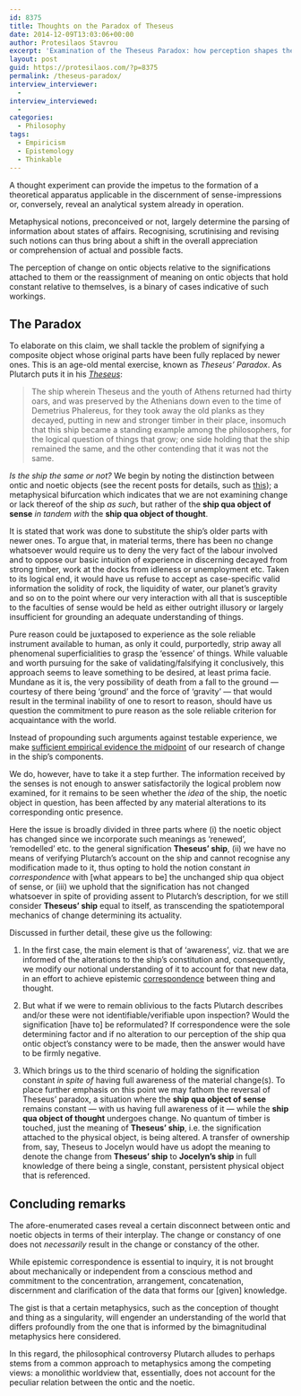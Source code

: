 ```yaml
---
id: 8375
title: Thoughts on the Paradox of Theseus
date: 2014-12-09T13:03:06+00:00
author: Protesilaos Stavrou
excerpt: 'Examination of the Theseus Paradox: how perception shapes the understanding of the world and what is the dynamic between objects of sense and of thought.'
layout: post
guid: https://protesilaos.com/?p=8375
permalink: /theseus-paradox/
interview_interviewer:
  - 
interview_interviewed:
  - 
categories:
  - Philosophy
tags:
  - Empiricism
  - Epistemology
  - Thinkable
---
```

A thought experiment can provide the impetus to the formation of a theoretical apparatus applicable in the discernment of sense-impressions or, conversely, reveal an analytical system already in operation.

Metaphysical notions, preconceived or not, largely determine the parsing of information about states of affairs. Recognising, scrutinising and revising such notions can thus bring about a shift in the overall appreciation or comprehension of actual and possible facts.

The perception of change on ontic objects relative to the significations attached to them or the reassignment of meaning on ontic objects that hold constant relative to themselves, is a binary of cases indicative of such workings.

## The Paradox

To elaborate on this claim, we shall tackle the problem of signifying a composite object whose original parts have been fully replaced by newer ones. This is an age-old mental exercise, known as _Theseus&#8217; Paradox_. As Plutarch puts it in his <a title="Plutarch's Theseus" href="http://classics.mit.edu/Plutarch/theseus.html" target="_blank"><em>Theseus</em></a>:

> The ship wherein Theseus and the youth of Athens returned had thirty oars, and was preserved by the Athenians down even to the time of Demetrius Phalereus, for they took away the old planks as they decayed, putting in new and stronger timber in their place, insomuch that this ship became a standing example among the philosophers, for the logical question of things that grow; one side holding that the ship remained the same, and the other contending that it was not the same.

_Is the ship the same or not?_ We begin by noting the distinction between ontic and noetic objects (see the recent posts for details, such as <a title="On the interobjective aspect of politics" href="https://protesilaos.com/interobjective-politics/" target="_blank">this</a>); a metaphysical bifurcation which indicates that we are not examining change or lack thereof of the ship _as such_, but rather of the **ship qua object of sense** _in tandem with_ the **ship qua object of thought**.

It is stated that work was done to substitute the ship&#8217;s older parts with newer ones. To argue that, in material terms, there has been no change whatsoever would require us to deny the very fact of the labour involved and to oppose our basic intuition of experience in discerning decayed from strong timber, work at the docks from idleness or unemployment etc. Taken to its logical end, it would have us refuse to accept as case-specific valid information the solidity of rock, the liquidity of water, our planet&#8217;s gravity and so on to the point where our very interaction with all that is susceptible to the faculties of sense would be held as either outright illusory or largely insufficient for grounding an adequate understanding of things.

Pure reason could be juxtaposed to experience as the sole reliable instrument available to human, as only it could, purportedly, strip away all phenomenal superficialities to grasp the &#8216;essence&#8217; of things. While valuable and worth pursuing for the sake of validating/falsifying it conclusively, this approach seems to leave something to be desired, at least prima facie. Mundane as it is, the very possibility of death from a fall to the ground — courtesy of there being &#8216;ground&#8217; and the force of &#8216;gravity&#8217; — that would result in the terminal inability of one to resort to reason, should have us question the commitment to pure reason as the sole reliable criterion for acquaintance with the world.

Instead of propounding such arguments against testable experience, we make [sufficient empirical evidence the midpoint](https://protesilaos.com/empirical-research-method/ "On empirical research and its method") of our research of change in the ship&#8217;s components.

We do, however, have to take it a step further. The information received by the senses is not enough to answer satisfactorily the logical problem now examined, for it remains to be seen whether the _idea_ of the ship, the noetic object in question, has been affected by any material alterations to its corresponding ontic presence.

Here the issue is broadly divided in three parts where (i) the noetic object has changed since we incorporate such meanings as &#8216;renewed&#8217;, &#8216;remodelled&#8217; etc. to the general signification **Theseus&#8217; ship**, (ii) we have no means of verifying Plutarch&#8217;s account on the ship and cannot recognise any modification made to it, thus opting to hold the notion constant _in correspondence_ with [what appears to be] the unchanged ship qua object of sense, or (iii) we uphold that the signification has not changed whatsoever in spite of providing assent to Plutarch&#8217;s description, for we still consider **Theseus&#8217; ship** equal to itself, as transcending the spatiotemporal mechanics of change determining its actuality.

Discussed in further detail, these give us the following:

1. In the first case, the main element is that of &#8216;awareness&#8217;, viz. that we are informed of the alterations to the ship&#8217;s constitution and, consequently, we modify our notional understanding of it to account for that new data, in an effort to achieve epistemic [correspondence](https://protesilaos.com/comment-correspondence/ "Comment on Correspondence") between thing and thought.

2. But what if we were to remain oblivious to the facts Plutarch describes and/or these were not identifiable/verifiable upon inspection? Would the signification [have to] be reformulated? If correspondence were the sole determining factor and if no alteration to our perception of the ship qua ontic object&#8217;s constancy were to be made, then the answer would have to be firmly negative.

3. Which brings us to the third scenario of holding the signification constant _in spite of_ having full awareness of the material change(s). To place further emphasis on this point we may fathom the reversal of Theseus&#8217; paradox, a situation where the **ship qua object of sense** remains constant — with us having full awareness of it — while the **ship qua object of thought** undergoes change. No quantum of timber is touched, just the meaning of **Theseus&#8217; ship**, i.e. the signification attached to the physical object, is being altered. A transfer of ownership from, say, Theseus to Jocelyn would have us adopt the meaning to denote the change from **Theseus&#8217; ship** to **Jocelyn&#8217;s ship** in full knowledge of there being a single, constant, persistent physical object that is referenced.

## Concluding remarks

The afore-enumerated cases reveal a certain disconnect between ontic and noetic objects in terms of their interplay. The change or constancy of one does not _necessarily_ result in the change or constancy of the other.

While epistemic correspondence is essential to inquiry, it is not brought about mechanically or independent from a conscious method and commitment to the concentration, arrangement, concatenation, discernment and clarification of the data that forms our [given] knowledge.

The gist is that a certain metaphysics, such as the conception of thought and thing as a singularity, will engender an understanding of the world that differs profoundly from the one that is informed by the bimagnitudinal metaphysics here considered.

In this regard, the philosophical controversy Plutarch alludes to perhaps stems from a common approach to metaphysics among the competing views: a monolithic worldview that, essentially, does not account for the peculiar relation between the ontic and the noetic.